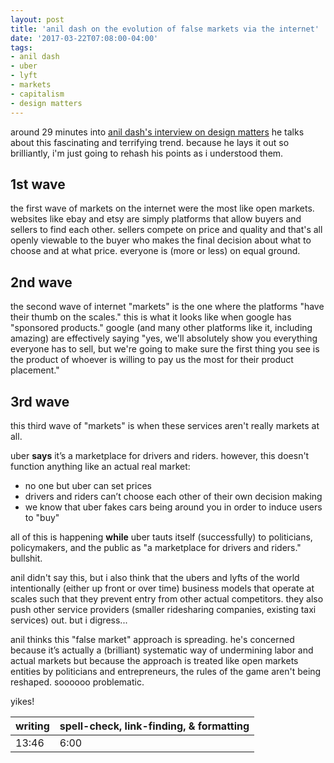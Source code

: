 ```yaml
---
layout: post
title: 'anil dash on the evolution of false markets via the internet'
date: '2017-03-22T07:08:00-04:00'
tags:
- anil dash
- uber
- lyft
- markets
- capitalism
- design matters
---
```


around 29 minutes into [anil dash's interview on design matters](http://designobserver.com/feature/anil-dash/39499) he talks about this fascinating and terrifying trend. because he lays it out so brilliantly, i'm just going to rehash his points as i understood them. 

## 1st wave 

the first wave of markets on the internet were the most like open markets. websites like ebay and etsy are simply platforms that allow buyers and sellers to find each other. sellers compete on price and quality and that's all openly viewable to the buyer who makes the final decision about what to choose and at what price. everyone is (more or less) on equal ground.

## 2nd wave

the second wave of internet "markets" is the one where the platforms "have their thumb on the scales." this is what it looks like when google has "sponsored products." google (and many other platforms like it, including amazing) are effectively saying "yes, we'll absolutely show you everything everyone has to sell, but we're going to make sure the first thing you see is the product of whoever is willing to pay us the most for their product placement." 

## 3rd wave

this third wave of "markets" is when these services aren't really markets at all. 

uber **says** it’s a marketplace for drivers and riders. however, this doesn't function anything like an actual real market:

* no one but uber can set prices
* drivers and riders can’t choose each other of their own decision making
* we know that uber fakes cars being around you in order to induce users to "buy"

all of this is happening **while** uber tauts itself (successfully) to politicians, policymakers, and the public as "a marketplace for drivers and riders." bullshit.

anil didn't say this, but i also think that the ubers and lyfts of the world intentionally (either up front or over time) business models that operate at scales such that they prevent entry from other actual competitors. they also push other service providers (smaller ridesharing companies, existing taxi services) out. but i digress...

anil thinks this "false market" approach is spreading. he's concerned because it’s actually a (brilliant) systematic way of undermining labor and actual markets but because the approach is treated like open markets entities by politicians and entrepreneurs, the rules of the game aren't being reshaped. soooooo problematic.

yikes!

<table>
	<thead>
		<tr>
			<th>writing</th>
			<th>spell-check, link-finding, & formatting</th>
		</tr>
	</thead>
	<tbody>
		<tr>
			<td>13:46</td>
			<td>6:00</td>
		</tr>
	</tbody>
</table>